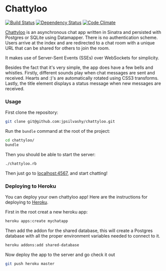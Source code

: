 Chattyloo
=========

[![Build Status](https://secure.travis-ci.org/jpsilvashy/chattyloo.png?branch=master)](http://travis-ci.org/jpsilvashy/chattyloo)
[![Dependency Status](https://gemnasium.com/jpsilvashy/chattyloo.png)](https://gemnasium.com/jpsilvashy/chattyloo)
[![Code Climate](https://codeclimate.com/badge.png)](https://codeclimate.com/github/jpsilvashy/chattyloo)

[Chattyloo](http://chattyloo.com) is an asynchronous chat app written in Sinatra and persisted with Postgres or SQLite using Datamapper. There is no authentication scheme. Users arrive at the index and are redirected to a chat room with a unique URL that can be shared for others to join the room.

It makes use of Server-Sent Events (SSEs) over WebSockets for simplicity.

Besides the fact that it's very simple, the app does have a few bells and whistles. Firstly, different sounds play when chat messages are sent and received. Hearts and :)'s are automatically rotated using CSS3 transforms. Lastly, the title element displays a status message when new messages are received.

### Usage

First clone the repository:

``` sh
git clone git@github.com:jpsilvashy/chattyloo.git
```

Run the `bundle` command at the root of the project:

``` sh
cd chattyloo/
bundle
```

Then you should be able to start the server:

``` sh
./chattyloo.rb
```

Then just go to [localhost:4567](http://localhost:4567), and start chatting!

### Deploying to Heroku

You can deploy your own chattyloo app! Here are the instructions for deploying to [Heroku](http://heroku.com).

First in the root creat a new heroku app:

``` sh
heroku apps:create mychatapp
```

Then add the addon for the shared database, this will create a Postgres database with all the proper environment variables needed to connect to it.

``` sh
heroku addons:add shared-database
```

Now deploy the app to the server and go check it out

``` sh
git push heroku master
```
